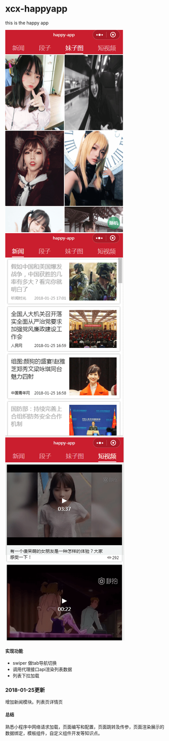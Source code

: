 # xcx-happyapp
this is the happy app

![happy-app](./proImg/demo1.png)
![happy-app](./proImg/demo2.png)
![happy-app](./proImg/demo3.png)

#### 实现功能

- swiper 做tab导航切换
- 调用代理接口api渲染列表数据
- 列表下拉加载


### 2018-01-25更新 

增加新闻模块。列表页详情页


#### 总结

熟悉小程序中网络请求加载，页面编写和配置，页面跳转及传参，页面渲染展示的数据绑定，模板组件，自定义组件开发等知识点。




